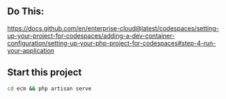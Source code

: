 ## Do This:
https://docs.github.com/en/enterprise-cloud@latest/codespaces/setting-up-your-project-for-codespaces/adding-a-dev-container-configuration/setting-up-your-php-project-for-codespaces#step-4-run-your-application

## Start this project
```bash
cd ecm && php artisan serve
```